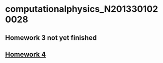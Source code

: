 # computationalphysics_N2013301020028
## Homework 3 not yet finished
## [Homework 4](https://github.com/2013301020028/Chapter-1/edit/master/README.md)

